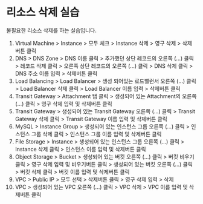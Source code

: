 # 리소스 삭제 실습

불필요한 리소스 삭제를 하는 실습입니다.

1. Virtual Machine > Instance > 모두 체크 > Instance 삭제 > 영구 삭제 > 삭제버튼 클릭
2. DNS > DNS Zone > DNS 이름 클릭 > 추가했던 상단 레코드의 오른쪽 (...) 클릭 > 레코드 삭제 클릭 >  오른쪽 상단 레코드의 오른쪽 (...) 클릭 >  DNS 삭제 클릭 > DNS 주소 이름 입력 > 삭제버튼 클릭
3. Load Balancing > Load Balancer > 생성 되어있는 로드밸런서 오른쪽 (...) 클릭 > Load Balancer 삭제 클릭 > Load Balancer 이름 입력 > 삭제버튼 클릭
4. Transit Gateway > Attachment 탭 클릭 > 생성되어 있는 Attachment의 오른쪽 (...) 클릭 > 영구 삭제 입력 및 삭제버튼 클릭
5. Transit Gateway > 생성되어 있는 Transit Gateway 오른쪽 (...) 클릭 > Transit Gateway 삭제 클릭 > Transit Gateway 이름 입력 및 삭제버튼 클릭
6. MySQL > Instance Group > 생성되어 있는 인스턴스 그룹 오른쪽 (...) 클릭 > 인스턴스 그룹 삭제 클릭 > 인스턴스 그룹 이름 입력 및 삭제버튼 클릭
7. File Storage > Instance > 생성되어 있는 인스턴스 그룹 오른쪽 (...) 클릭 > Instance 삭제 클릭 > 인스턴스 이름 입력 및 삭제버튼 클릭
8. Object Storage > Bucket > 생성되어 있는 버킷 오른쪽 (...) 클릭 > 버킷 비우기 클릭 > 영구 삭제 입력 및 비우기버튼 클릭 > 생성되어 있는 버킷 오른쪽 (...) 클릭  > 버킷 삭제 클릭 > 버킷 이름 입력 및 삭제버튼 클릭 
9. VPC > Public IP > 모두 선택 > 삭제버튼 클릭 > 영구 삭제 입력 > 삭제
10. VPC > 생성되어 있는 VPC 오른쪽 (...) 클릭 > VPC 삭제 > VPC 이름 입력 및 삭제버튼 클릭
